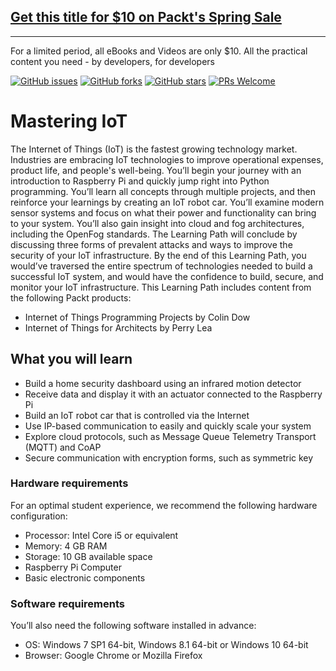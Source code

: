 ## [Get this title for $10 on Packt's Spring Sale](https://www.packt.com/C14230?utm_source=github&utm_medium=packt-github-repo&utm_campaign=spring_10_dollar_2022)
-----
For a limited period, all eBooks and Videos are only $10. All the practical content you need \- by developers, for developers

[![GitHub issues](https://img.shields.io/github/issues/TrainingByPackt/Applied-Unsupervised-Learning-with-R.svg)](https://github.com/PacktPublishing/Mastering-IOT/issues)
[![GitHub forks](https://img.shields.io/github/forks/TrainingByPackt/Applied-Unsupervised-Learning-with-R.svg)](https://github.com/PacktPublishing/Mastering-IOT/network)
[![GitHub stars](https://img.shields.io/github/stars/TrainingByPackt/Applied-Unsupervised-Learning-with-R.svg)](https://github.com/PacktPublishing/Mastering-IOT/stargazers)
[![PRs Welcome](https://img.shields.io/badge/PRs-welcome-brightgreen.svg)](https://github.com/PacktPublishing/Mastering-IOT/pulls)



# Mastering IoT
The Internet of Things (IoT) is the fastest growing technology market. Industries are
embracing IoT technologies to improve operational expenses, product life, and
people's well-being.
You’ll begin your journey with an introduction to Raspberry Pi and quickly jump
right into Python programming. You’ll learn all concepts through multiple projects,
and then reinforce your learnings by creating an IoT robot car. You’ll examine
modern sensor systems and focus on what their power and functionality can bring to
your system. You’ll also gain insight into cloud and fog architectures, including the
OpenFog standards. The Learning Path will conclude by discussing three forms of
prevalent attacks and ways to improve the security of your IoT infrastructure.
By the end of this Learning Path, you would’ve traversed the entire spectrum of
technologies needed to build a successful IoT system, and would have the confidence
to build, secure, and monitor your IoT infrastructure.
This Learning Path includes content from the following Packt products:
* Internet of Things Programming Projects by Colin Dow
* Internet of Things for Architects by Perry Lea



## What you will learn
* Build a home security dashboard using an infrared motion detector
* Receive data and display it with an actuator connected to the Raspberry Pi
* Build an IoT robot car that is controlled via the Internet
* Use IP-based communication to easily and quickly scale your system
* Explore cloud protocols, such as Message Queue Telemetry Transport (MQTT) and CoAP
* Secure communication with encryption forms, such as symmetric key

### Hardware requirements
For an optimal student experience, we recommend the following hardware configuration:
* Processor: Intel Core i5 or equivalent
* Memory: 4 GB RAM
* Storage: 10 GB available space
* Raspberry Pi Computer
* Basic electronic components



### Software requirements
You’ll also need the following software installed in advance:
* OS: Windows 7 SP1 64-bit, Windows 8.1 64-bit or Windows 10 64-bit
* Browser: Google Chrome or Mozilla Firefox



